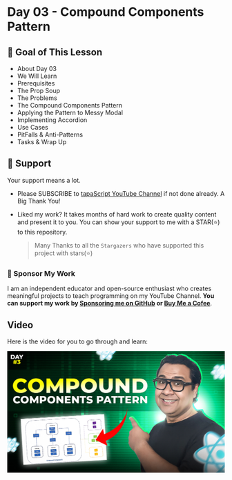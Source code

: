 # Day 03 - Compound Components Pattern

## **🎯 Goal of This Lesson**

- About Day 03
- We Will Learn
- Prerequisites
- The Prop Soup
- The Problems
- The Compound Components Pattern
- Applying the Pattern to Messy Modal
- Implementing Accordion
- Use Cases
- PitFalls & Anti-Patterns
- Tasks & Wrap Up

## 🫶 Support

Your support means a lot.

- Please SUBSCRIBE to [tapaScript YouTube Channel](https://youtube.com/tapasadhikary) if not done already. A Big Thank You!
- Liked my work? It takes months of hard work to create quality content and present it to you. You can show your support to me with a STAR(⭐) to this repository.

    > Many Thanks to all the `Stargazers` who have supported this project with stars(⭐)

### 🤝 Sponsor My Work

I am an independent educator and open-source enthusiast who creates meaningful projects to teach programming on my YouTube Channel. **You can support my work by [Sponsoring me on GitHub](https://github.com/sponsors/atapas) or [Buy Me a Cofee](https://buymeacoffee.com/tapasadhikary)**.

## Video

Here is the video for you to go through and learn:

[![day-03](./banner.jpg)](https://youtu.be/LglWulOqh6k "Video")
